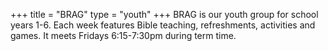 +++
title = "BRAG"
type = "youth"
+++
BRAG is our youth group for school years 1-6. Each week features Bible teaching, refreshments, activities and games. It meets Fridays 6:15-7:30pm during term time.
